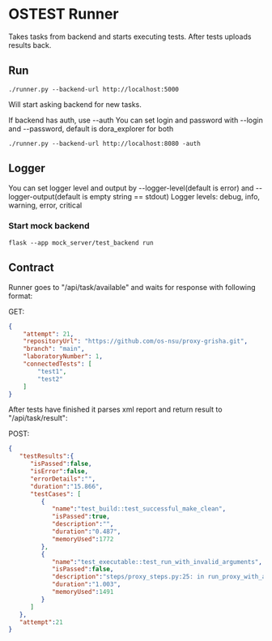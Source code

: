 # OSTEST Runner

Takes tasks from backend and starts executing tests.
After tests uploads results back.

## Run

```
./runner.py --backend-url http://localhost:5000
```

Will start asking backend for new tasks.

If backend has auth, use --auth
You can set login and password with --login and --password, default is dora_explorer for both

```
./runner.py --backend-url http://localhost:8080 -auth
```

## Logger

You can set logger level and output by --logger-level(default is error) and --logger-output(default is empty string == stdout)
Logger levels: debug, info, warning, error, critical

### Start mock backend

```
flask --app mock_server/test_backend run
```


## Contract

Runner goes to "/api/task/available" and waits for response with following format:

GET:
```json
{
    "attempt": 21,
    "repositoryUrl": "https://github.com/os-nsu/proxy-grisha.git",
    "branch": "main",
    "laboratoryNumber": 1,
    "connectedTests": [
        "test1",
        "test2"
    ]
}
```

After tests have finished it parses xml report and return result to "/api/task/result":

POST:
```json
{
   "testResults":{
      "isPassed":false,
      "isError":false,
      "errorDetails":"",
      "duration":"15.866",
      "testCases": [
         {
            "name":"test_build::test_successful_make_clean",
            "isPassed":true,
            "description":"",
            "duration":"0.487",
            "memoryUsed":1772
         },
         {
            "name":"test_executable::test_run_with_invalid_arguments",
            "isPassed":false,
            "description":"steps/proxy_steps.py:25: in run_proxy_with_args\n    result = subprocess.run([proxy_bin_name] + args, cwd=project_dir, check=False, capture_output=True, text=True, timeout=timeout)\n/usr/lib/python3.12/subprocess.py:550: in run\n    stdout, stderr = process.communicate(input, timeout=timeout)\n/usr/lib/python3.12/subprocess.py:1209: in communicate\n    stdout, stderr = self._communicate(input, endtime, timeout)\n/usr/lib/python3.12/subprocess.py:2116: in _communicate\n    self._check_timeout(endtime, orig_timeout, stdout, stderr)\n/usr/lib/python3.12/subprocess.py:1253: in _check_timeout\n    raise TimeoutExpired(\nE   subprocess.TimeoutExpired: Command \\'[\\'/home/borodun/git/os-nsu/proxy-anton/develop/install/proxy\\', \\'--invalid_arg\\']\\' timed out after 1 seconds\n\nDuring handling of the above exception, another exception occurred:\ntests/test_executable.py:46: in test_run_with_invalid_arguments\n    result = run_proxy_with_args(project_dir, proxy_bin_name, [\\'--invalid_arg\\'], timeout=proxy_timeout)\nsteps/proxy_steps.py:27: in run_proxy_with_args\n    pytest.fail(f\"Proxy not finished in {timeout} seconds.\")\nE   Failed: Proxy not finished in 1 seconds.",
            "duration":"1.003",
            "memoryUsed":1491
         }
      ]
   },
   "attempt":21
}
```